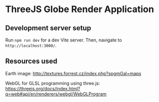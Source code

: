 # ThreeJS Globe Render Application

## Development server setup

Run `npm run dev` for a dev Vite server. Then, navigate to `http://localhost:3000/`.

## Resources used

Earth image: http://textures.forrest.cz/index.php?spgmGal=maps


WebGL for GLSL programming using three.js: https://threejs.org/docs/index.html?q=web#api/en/renderers/webgl/WebGLProgram